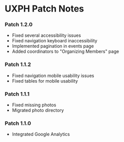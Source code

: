 # UXPH Patch Notes

### Patch 1.2.0
 - Fixed several accessibility issues
 - Fixed navigation keyboard inaccessibility
 - Implemented pagination in events page
 - Added coordinators to "Organizing Members" page

### Patch 1.1.2
 - Fixed navigation mobile usability issues
 - Fixed tables for mobile usability

### Patch 1.1.1
 - Fixed missing photos
 - Migrated photo directory

### Patch 1.1.0
 - Integrated Google Analytics
